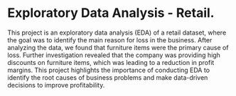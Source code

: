 # Exploratory Data Analysis - Retail.
This project is an exploratory data analysis (EDA) of a retail dataset, where the goal was to identify the main reason for loss in the business. After analyzing the data, we found that furniture items were the primary cause of loss. Further investigation revealed that the company was providing high discounts on furniture items, which was leading to a reduction in profit margins. This project highlights the importance of conducting EDA to identify the root causes of business problems and make data-driven decisions to improve profitability.
